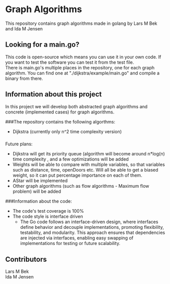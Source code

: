# Graph Algorithms
This repository contains graph algorithms made in golang by Lars M Bek and Ida M Jensen<br>

## Looking for a main.go?
This code is open-source which means you can use it in your own code. If you want to test the software you can test it from the test file.<br>
There is main.go's multiple places in the repository, one for each graph algorithm. You can find one at "./dijkstra/example/main.go" and compile a binary from there.<br>

## Information about this project
In this project we will develop both abstracted graph algorithms and concrete (implemented cases) for graph algorithms. <br>

###The repository contains the following algorthms:<br>
* Dijkstra (currently only n^2 time complexity version)

###
Future plans:
* Dijkstra will get its priority queue (algorithm will become around n*log(n) time complexity , and a few optimizations will be added
* Weights will be able to compare with multiple variables, so that variables such as distance, time, openDoors etc. Will all be able to get a biased weight, so it can put percentage importance on each of them.
* AStar will be implemented
* Other graph algorithms (such as flow algorithms - Maximum flow problem) will be added 

###Information about the code:<br>
* The code's test coverage is 100%
* The code style is interface driven
  * The Go code follows an interface-driven design, where interfaces define behavior and decouple implementations, promoting flexibility, testability, and modularity. This approach ensures that dependencies are injected via interfaces, enabling easy swapping of implementations for testing or future scalability.
 
## Contributors
Lars M Bek <br>
Ida M Jensen
